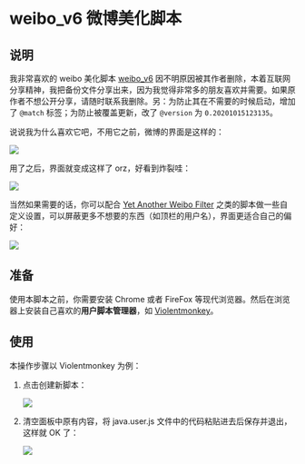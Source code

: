 # weibo_v6 微博美化脚本

## 说明

我非常喜欢的 weibo 美化脚本 [weibo_v6](https://userstyles.org/styles/106272/weibo-v6) 因不明原因被其作者删除，本着互联网分享精神，我把备份文件分享出来，因为我觉得非常多的朋友喜欢并需要。如果原作者不想公开分享，请随时联系我删除。另：为防止其在不需要的时候启动，增加了 `@match` 标签；为防止被覆盖更新，改了 `@version` 为 `0.20201015123135`。

说说我为什么喜欢它吧，不用它之前，微博的界面是这样的：

![](https://i.loli.net/2019/01/17/5c40474a4d4ee.png)

用了之后，界面就变成这样了 orz，好看到炸裂哇：

![](https://i.loli.net/2019/01/17/5c4047a0904e6.png)

当然如果需要的话，你可以配合 [Yet Another Weibo Filter](https://tiansh.github.io/yawf/zh-cn.html) 之类的脚本做一些自定义设置，可以屏蔽更多不想要的东西（如顶栏的用户名），界面更适合自己的偏好：

![](https://i.loli.net/2019/01/17/5c4048a069b09.png)

## 准备

使用本脚本之前，你需要安装 Chrome 或者 FireFox 等现代浏览器。然后在浏览器上安装自己喜欢的**用户脚本管理器**，如 [Violentmonkey](https://violentmonkey.github.io/)。

## 使用

本操作步骤以 Violentmonkey 为例：

1. 点击创建新脚本：

   ![](https://i.loli.net/2019/01/17/5c404a1de61f7.png)

2. 清空面板中原有内容，将 java.user.js 文件中的代码粘贴进去后保存并退出，这样就 OK 了：

   ![](https://i.loli.net/2019/01/17/5c404cab0b8f9.png)